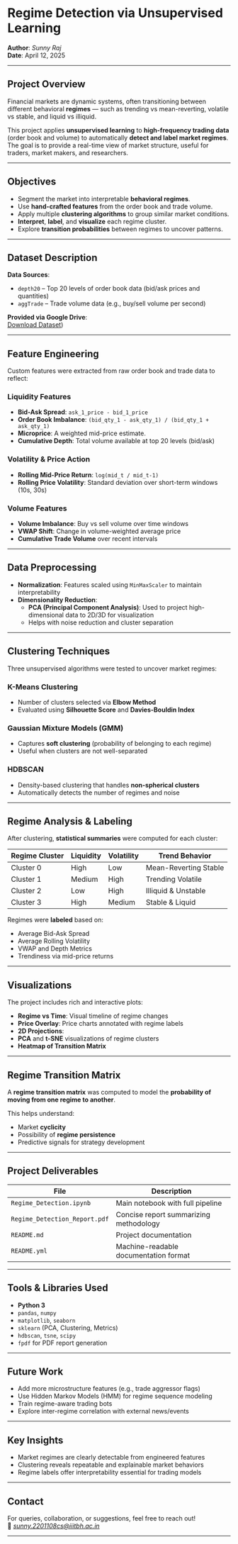 #  Regime Detection via Unsupervised Learning

**Author**: *Sunny Raj*  
**Date**: April 12, 2025  

---

##  Project Overview

Financial markets are dynamic systems, often transitioning between different behavioral **regimes** — such as trending vs mean-reverting, volatile vs stable, and liquid vs illiquid. 

This project applies **unsupervised learning** to **high-frequency trading data** (order book and volume) to automatically **detect and label market regimes**. The goal is to provide a real-time view of market structure, useful for traders, market makers, and researchers.

---

##  Objectives

- Segment the market into interpretable **behavioral regimes**.
- Use **hand-crafted features** from the order book and trade volume.
- Apply multiple **clustering algorithms** to group similar market conditions.
- **Interpret**, **label**, and **visualize** each regime cluster.
- Explore **transition probabilities** between regimes to uncover patterns.

---

##  Dataset Description

**Data Sources**:
- `depth20` – Top 20 levels of order book data (bid/ask prices and quantities)
- `aggTrade` – Trade volume data (e.g., buy/sell volume per second)

**Provided via Google Drive**:  
[Download Dataset](https://drive.google.com/drive/folders/1UhAHH3pZj8MVGyCzXSxDcORXsTsK_B9u?usp=drive_link))

---

##  Feature Engineering

Custom features were extracted from raw order book and trade data to reflect:

###  Liquidity Features
- **Bid-Ask Spread**: `ask_1_price - bid_1_price`
- **Order Book Imbalance**: `(bid_qty_1 - ask_qty_1) / (bid_qty_1 + ask_qty_1)`
- **Microprice**: A weighted mid-price estimate.
- **Cumulative Depth**: Total volume available at top 20 levels (bid/ask)

###  Volatility & Price Action
- **Rolling Mid-Price Return**: `log(mid_t / mid_t-1)`
- **Rolling Price Volatility**: Standard deviation over short-term windows (10s, 30s)

###  Volume Features
- **Volume Imbalance**: Buy vs sell volume over time windows
- **VWAP Shift**: Change in volume-weighted average price
- **Cumulative Trade Volume** over recent intervals

---

##  Data Preprocessing

- **Normalization**: Features scaled using `MinMaxScaler` to maintain interpretability
- **Dimensionality Reduction**:
  - **PCA (Principal Component Analysis)**: Used to project high-dimensional data to 2D/3D for visualization
  - Helps with noise reduction and cluster separation

---

##  Clustering Techniques

Three unsupervised algorithms were tested to uncover market regimes:

###  K-Means Clustering
- Number of clusters selected via **Elbow Method**
- Evaluated using **Silhouette Score** and **Davies-Bouldin Index**

###  Gaussian Mixture Models (GMM)
- Captures **soft clustering** (probability of belonging to each regime)
- Useful when clusters are not well-separated

###  HDBSCAN
- Density-based clustering that handles **non-spherical clusters**
- Automatically detects the number of regimes and noise

---

##  Regime Analysis & Labeling

After clustering, **statistical summaries** were computed for each cluster:

| Regime Cluster | Liquidity | Volatility | Trend Behavior       |
|----------------|-----------|------------|-----------------------|
| Cluster 0      | High      | Low        | Mean-Reverting Stable |
| Cluster 1      | Medium    | High       | Trending Volatile     |
| Cluster 2      | Low       | High       | Illiquid & Unstable   |
| Cluster 3      | High      | Medium     | Stable & Liquid       |

Regimes were **labeled** based on:
- Average Bid-Ask Spread
- Average Rolling Volatility
- VWAP and Depth Metrics
- Trendiness via mid-price returns

---

##  Visualizations

The project includes rich and interactive plots:

-  **Regime vs Time**: Visual timeline of regime changes
-  **Price Overlay**: Price charts annotated with regime labels
-  **2D Projections**:
-  **PCA** and **t-SNE** visualizations of regime clusters
-  **Heatmap of Transition Matrix**

---

##  Regime Transition Matrix

A **regime transition matrix** was computed to model the **probability of moving from one regime to another**.

This helps understand:
- Market **cyclicity**
- Possibility of **regime persistence**
- Predictive signals for strategy development

---

##  Project Deliverables

| File                          | Description                                  |
|------------------------------|----------------------------------------------|
| `Regime_Detection.ipynb`     | Main notebook with full pipeline             |
| `Regime_Detection_Report.pdf`| Concise report summarizing methodology       |
| `README.md`                  | Project documentation                        |
| `README.yml`                 | Machine-readable documentation format        |

---

## Tools & Libraries Used

- **Python 3**
- `pandas`, `numpy`
- `matplotlib`, `seaborn`
- `sklearn` (PCA, Clustering, Metrics)
- `hdbscan`, `tsne`, `scipy`
- `fpdf` for PDF report generation

---

##  Future Work

-  Add more microstructure features (e.g., trade aggressor flags)
-  Use Hidden Markov Models (HMM) for regime sequence modeling
-  Train regime-aware trading bots
-  Explore inter-regime correlation with external news/events

---

##  Key Insights

- Market regimes are clearly detectable from engineered features
- Clustering reveals repeatable and explainable market behaviors
- Regime labels offer interpretability essential for trading models

---

##  Contact

For queries, collaboration, or suggestions, feel free to reach out!  
📧 *sunny.2201108cs@iiitbh.ac.in*

---

